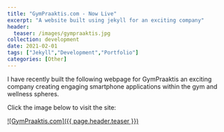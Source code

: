 ```yaml
---
title: "GymPraaktis.com - Now Live"
excerpt: "A website built using jekyll for an exciting company"
header:
  teaser: /images/gympraaktis.jpg
collection: development
date: 2021-02-01
tags: ["Jekyll","Development","Portfolio"]
categories: [Other]
---
```


I have recently built the following webpage for GymPraaktis an exciting company creating engaging smartphone applications within the gym and wellness spheres.

Click the image below to visit the site:

[![GymPraaktis.com]({{ page.header.teaser }})](http://GymPraaktis.com)